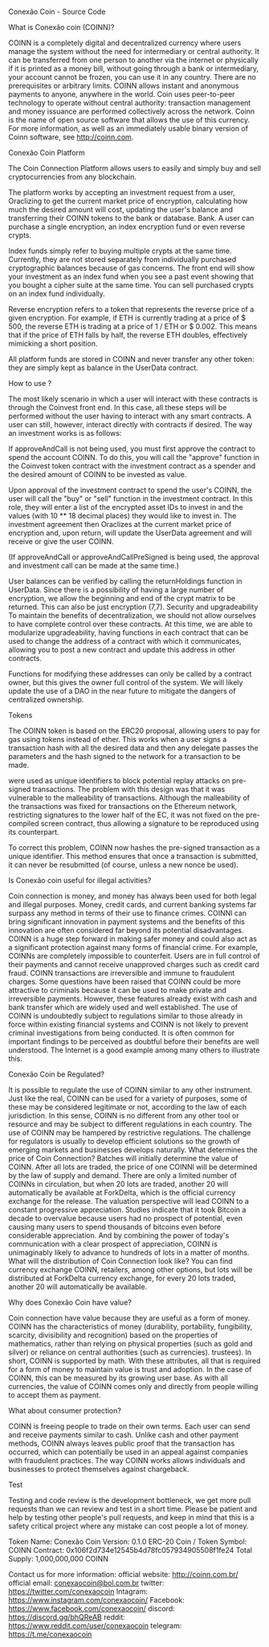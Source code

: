 Conexão Coin - Source Code

What is Conexão coin  (COINN)?

COINN is a completely digital and decentralized currency where users manage the system without the need for intermediary or central authority. It can be transferred from one person to another via the internet or physically if it is printed as a money bill, without going through a bank or intermediary, your account cannot be frozen, you can use it in any country. There are no prerequisites or arbitrary limits. COINN allows instant and anonymous payments to anyone, anywhere in the world. Coin uses peer-to-peer technology to operate without central authority: transaction management and money issuance are performed collectively across the network. Coinn is the name of open source software that allows the use of this currency.
For more information, as well as an immediately usable binary version of Coinn software, see http://coinn.com.


Conexão Coin  Platform

The Coin Connection Platform allows users to easily and simply buy and sell cryptocurrencies from any blockchain.

The platform works by accepting an investment request from a user, Oraclizing to get the current market price of encryption, calculating how much the desired amount will cost, updating the user's balance and transferring their COINN tokens to the bank or database. Bank. A user can purchase a single encryption, an index encryption fund or even reverse crypts.

Index funds simply refer to buying multiple crypts at the same time. Currently, they are not stored separately from individually purchased cryptographic balances because of gas concerns. The front end will show your investment as an index fund when you see a past event showing that you bought a cipher suite at the same time. You can sell purchased crypts on an index fund individually.

Reverse encryption refers to a token that represents the reverse price of a given encryption. For example, if ETH is currently trading at a price of $ 500, the reverse ETH is trading at a price of 1 / ETH or $ 0.002. This means that if the price of ETH falls by half, the reverse ETH doubles, effectively mimicking a short position.

All platform funds are stored in COINN and never transfer any other token: they are simply kept as balance in the UserData contract.


How to use ?

The most likely scenario in which a user will interact with these contracts is through the Coinvest front end. In this case, all these steps will be performed without the user having to interact with any smart contracts. A user can still, however, interact directly with contracts if desired. The way an investment works is as follows:

If approveAndCall is not being used, you must first approve the contract to spend the account COINN. To do this, you will call the "approve" function in the Coinvest token contract with the investment contract as a spender and the desired amount of COINN to be invested as value.

Upon approval of the investment contract to spend the user's COINN, the user will call the "buy" or "sell" function in the investment contract. In this role, they will enter a list of the encrypted asset IDs to invest in and the values (with 10 ** 18 decimal places) they would like to invest in. The investment agreement then Oraclizes at the current market price of encryption and, upon return, will update the UserData agreement and will receive or give the user COINN.

(If approveAndCall or approveAndCallPreSigned is being used, the approval and investment call can be made at the same time.)

User balances can be verified by calling the returnHoldings function in UserData. Since there is a possibility of having a large number of encryption, we allow the beginning and end of the crypt matrix to be returned. This can also be just encryption (7,7).
Security and upgradeability
To maintain the benefits of decentralization, we should not allow ourselves to have complete control over these contracts. At this time, we are able to modularize upgradeability, having functions in each contract that can be used to change the address of a contract with which it communicates, allowing you to post a new contract and update this address in other contracts.

Functions for modifying these addresses can only be called by a contract owner, but this gives the owner full control of the system. We will likely update the use of a DAO in the near future to mitigate the dangers of centralized ownership.

Tokens

The COINN token is based on the ERC20 proposal, allowing users to pay for gas using tokens instead of ether. This works when a user signs a transaction hash with all the desired data and then any delegate passes the parameters and the hash signed to the network for a transaction to be made.

were used as unique identifiers to block potential replay attacks on pre-signed transactions. The problem with this design was that it was vulnerable to the malleability of transactions. Although the malleability of the transactions was fixed for transactions on the Ethereum network, restricting signatures to the lower half of the EC, it was not fixed on the pre-compiled screen contract, thus allowing a signature to be reproduced using its counterpart.

To correct this problem, COINN now hashes the pre-signed transaction as a unique identifier. This method ensures that once a transaction is submitted, it can never be resubmitted (of course, unless a new nonce be used).

Is Conexão coin  useful for illegal activities?

Coin connection is money, and money has always been used for both legal and illegal purposes. Money, credit cards, and current banking systems far surpass any method in terms of their use to finance crimes. COINNl can bring significant innovation in payment systems and the benefits of this innovation are often considered far beyond its potential disadvantages. COINN is a huge step forward in making safer money and could also act as a significant protection against many forms of financial crime. For example, COINNs are completely impossible to counterfeit. Users are in full control of their payments and cannot receive unapproved charges such as credit card fraud. COINN transactions are irreversible and immune to fraudulent charges. Some questions have been raised that COINN could be more attractive to criminals because it can be used to make private and irreversible payments. However, these features already exist with cash and bank transfer which are widely used and well established. The use of COINN is undoubtedly subject to regulations similar to those already in force within existing financial systems and COINN is not likely to prevent criminal investigations from being conducted. It is often common for important findings to be perceived as doubtful before their benefits are well understood. The Internet is a good example among many others to illustrate this.

Conexão Coin  be Regulated?

It is possible to regulate the use of COINN similar to any other instrument. Just like the real, COINN can be used for a variety of purposes, some of these may be considered legitimate or not, according to the law of each jurisdiction. In this sense, COINN is no different from any other tool or resource and may be subject to different regulations in each country. The use of COINN may be hampered by restrictive regulations. The challenge for regulators is usually to develop efficient solutions so the growth of emerging markets and businesses develops naturally.
What determines the price of Coin Connection?
Batches will initially determine the value of COINN. After all lots are traded, the price of one COINNl will be determined by the law of supply and demand. There are only a limited number of COINNs in circulation, but when 20 lots are traded, another 20 will automatically be available at ForkDelta, which is the official currency exchange for the release. The valuation perspective will lead COINN to a constant progressive appreciation. Studies indicate that it took Bitcoin a decade to overvalue because users had no prospect of potential, even causing many users to spend thousands of bitcoins even before considerable appreciation. And by combining the power of today's communication with a clear prospect of appreciation, COINN is unimaginably likely to advance to hundreds of lots in a matter of months.
What will the distribution of Coin Connection look like?
You can find currency exchange COINN, retailers, among other options, but lots will be distributed at ForkDelta currency exchange, for every 20 lots traded, another 20 will automatically be available.

Why does Conexão Coin  have value?

Coin connection have value because they are useful as a form of money. COINN has the characteristics of money (durability, portability, fungibility, scarcity, divisibility and recognition) based on the properties of mathematics, rather than relying on physical properties (such as gold and silver) or reliance on central authorities (such as currencies). trustees). In short, COINN is supported by math. With these attributes, all that is required for a form of money to maintain value is trust and adoption. In the case of COINN, this can be measured by its growing user base. As with all currencies, the value of COINN comes only and directly from people willing to accept them as payment.


What about consumer protection?

COINN is freeing people to trade on their own terms. Each user can send and receive payments similar to cash. Unlike cash and other payment methods, COINN always leaves public proof that the transaction has occurred, which can potentially be used in an appeal against companies with fraudulent practices. The way COINN works allows individuals and businesses to protect themselves against chargeback.

Test

Testing and code review is the development bottleneck, we get more pull requests than we can review and test in a short time. Please be patient and help by testing other people's pull requests, and keep in mind that this is a safety critical project where any mistake can cost people a lot of money.

Token Name: Conexão Coin
Version: 0.1.0 ERC-20
Coin / Token Symbol: COINN
Contract:
0x106f2d734e12545b4d78fc057934905508f1fe24
Total Supply:
1,000,000,000 COINN

Contact us for more information:
official website: http://coinn.com.br/ 
official email: conexaocoin@bol.com.br
twitter: https://twitter.com/conexaocoin
Intagram: https://www.instagram.com/conexaocoin/
Facebook: https://www.facebook.com/conexaocoin/
discord: https://discord.gg/bhQReAB
reddit: https://www.reddit.com/user/conexaocoin
telegram: https://t.me/conexaocoin

